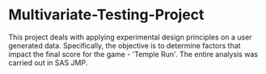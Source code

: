 # Multivariate-Testing-Project

This project deals with applying experimental design principles on a user generated data. Specifically, the objective is to determine factors that impact the final score for the game - 'Temple Run'. The entire analysis was carried out in SAS JMP.



